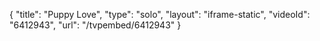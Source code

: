 {
    "title": "Puppy Love",
    "type": "solo",
    "layout": "iframe-static",
    "videoId": "6412943",
    "url": "\/tvpembed\/6412943"
}
